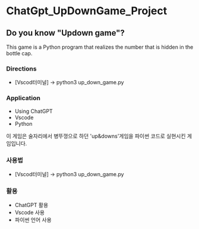 # ChatGpt_UpDownGame_Project
## Do you know "Updown game"?

This game is a Python program that realizes the number that is hidden in the bottle cap.

### Directions
- [Vscod터미널] -> python3 up_down_game.py

### Application
- Using ChatGPT 
- Vscode
- Python 




이 게임은 술자리에서 병뚜껑으로 하던 'up&downs'게임을 파이썬 코드로 실현시킨 게임입니다.

### 사용법
- [Vscod터미널] -> python3 up_down_game.py

### 활용
- ChatGPT 활용
- Vscode 사용
- 파이썬 언어 사용
